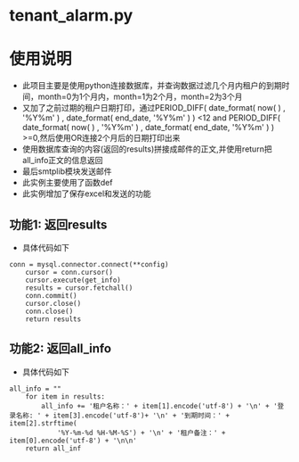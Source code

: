 # tenant_alarm.py

使用说明
========

- 此项目主要是使用python连接数据库，并查询数据过滤几个月内租户的到期时间，month=0为1个月内，month=1为2个月，month=2为3个月
- 又加了之前过期的租户日期打印，通过PERIOD_DIFF( date_format( now( ) , '%Y%m' ) , date_format( end_date, '%Y%m' ) ) <12 and PERIOD_DIFF( date_format( now( ) , '%Y%m' ) , date_format( end_date, '%Y%m' ) ) >=0,然后使用OR连接2个月后的日期打印出来
- 使用数据库查询的内容(返回的results)拼接成邮件的正文,并使用return把all_info正文的信息返回
- 最后smtplib模块发送邮件
- 此实例主要使用了函数def
- 此实例增加了保存excel和发送的功能


功能1: 返回results
--------------
* 具体代码如下
```
conn = mysql.connector.connect(**config)
    cursor = conn.cursor()
    cursor.execute(get_info)
    results = cursor.fetchall()
    conn.commit()
    cursor.close()
    conn.close()
    return results
```
功能2: 返回all_info
--------------
* 具体代码如下
```
all_info = ""
    for item in results:
        all_info += '租户名称：' + item[1].encode('utf-8') + '\n' + '登录名称: ' + item[3].encode('utf-8')+ '\n' + '到期时间：' + item[2].strftime(
            '%Y-%m-%d %H-%M-%S') + '\n' + '租户备注：' + item[0].encode('utf-8') + '\n\n'
    return all_inf
```
